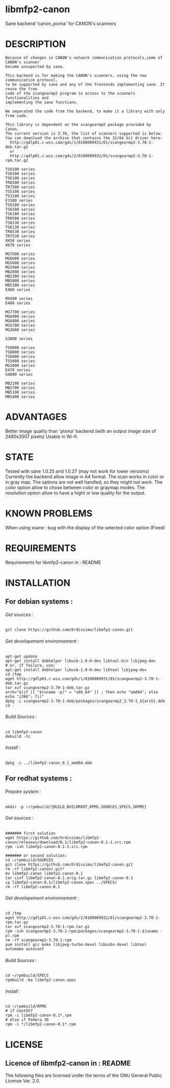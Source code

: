 # libmfp2-canon
Sane backend 'canon_pixma' for CANON's scanners

# DESCRIPTION

	Because of changes in CANON's network communication protocols,some of CANON's scanner 
	became unsuported by sane.

	This backend is for making the CANON's scanners, using the new communication protocol,
	to be supported by sane and any of the frontends implementing sane. It reuse the free
	code of the scangearmp2 program to access to the scanners functionalities and 
	implementing the sane functions.

	We separated the code from the backend, to make it a library with only free code.

	This library is dependent on the scangearmp2 package provided by Canon.
	The current version is 3.70, the list of scanners supported is below.
	You can download the archive that contains the 32/64 bit driver here:
	  http://gdlp01.c-wss.com/gds/1/0100009931/01/scangearmp2-3.70-1-deb.tar.gz
	  or
	  http://gdlp01.c-wss.com/gds/2/0100009932/01/scangearmp2-3.70-1-rpm.tar.gz
       
```
TS9100 series
TS8100 series
TS6100 series
TR8500 series
TR7500 series
TS5100 series
TS3100 series
E3100 series
TS9180 series
TS8180 series
TS6180 series
TR8580 series
TS8130 series
TS6130 series
TR8530 series
TR7530 series
XK50 series
XK70 series

MG7500 series
MG6600 series
MG5600 series
MG2900 series
MB2000 series
MB2300 series
MB5000 series
MB5300 series
E460 series

MX490 series
E480 series

MG7700 series
MG6900 series
MG6800 series
MG5700 series
MG3600 series

G3000 series

TS9000 series
TS8000 series
TS6000 series
TS5000 series
MG3000 series
E470 series
G4000 series

MB2100 series
MB2700 series
MB5100 series
MB5400 series
```
# ADVANTAGES

Better image quality than 'pixma' backend (with an output image size of 2480x3507 pixels) Usable in Wi-fi.

# STATE

Tested with sane 1.0.25 and 1.0.27 (may not work for lower versions)
Currently the backend allow image in A4 format.
The scan works in color or in gray map.
The options are not well handled, so they might not work.
The color option allow to chose between color or graymap modes.
The resolution option allow to have a hight or low quality for the output.

# KNOWN PROBLEMS

When using xsane :
bug with the display of the selected color option (Fixed)

# REQUIREMENTS

Requirements for libmfp2-canon in : README

# INSTALLATION

## For debian systems :
###### Get sources :
```
git clone https://github.com/Ordissimo/libmfp2-canon.git
```
###### Get developement environnement :
```
apt-get update
apt-get install debhelper libusb-1.0-0-dev libtool-bin libjpeg-dev
# or, if failure, use:
apt-get install debhelper libusb-1.0-0-dev libtool libjpeg-dev
cd /tmp
wget http://gdlp01.c-wss.com/gds/1/0100009931/01/scangearmp2-3.70-1-deb.tar.gz
tar xvf scangearmp2-3.70-1-deb.tar.gz
arch="$(if [[ "$(uname -p)" = "x86_64" ]] ; then echo "amd64"; else echo "i386"; fi)"
dpkg -i scangearmp2-3.70-1-deb/packages/scangearmp2_3.70-1_${arch}.deb
cd -
```
###### Build Sources :
```
cd libmfp2-canon
debuild -tc
```
###### Install :
```
dpkg -i ../libmfp2-canon_0.1_amd64.deb
```

## For redhat systems :
###### Prepare system :
```
mkdir -p ~/rpmbuild/{BUILD,BUILDROOT,RPMS,SOURCES,SPECS,SRPMS}
```
###### Get sources :
```
####### first solution
wget https://github.com/Ordissimo/libmfp2-canon/releases/download/0.1/libmfp2-canon-0.1-1.src.rpm
rpm -ivh libmfp2-canon-0.1-1.src.rpm

####### or second solution:
cd ~/rpmbuild/SOURCES
git clone https://github.com/Ordissimo/libmfp2-canon.git
rm -rf libmfp2-canon/.git*
mv libmfp2-canon libmfp2-canon-0.1
tar czvf libmfp2-canon-0.1.orig.tar.gz libmfp2-canon-0.1
cp libmfp2-canon-0.1/libmfp2-canon.spec ../SPECS/
rm -rf libmfp2-canon-0.1
```
###### Get developement environnement :
```
cd /tmp
wget http://gdlp01.c-wss.com/gds/2/0100009932/01/scangearmp2-3.70-1-rpm.tar.gz
tar xvf scangearmp2-3.70-1-rpm.tar.gz
rpm -ivh scangearmp2-3.70-1-rpm/packages/scangearmp2-3.70-1.$(uname -p).rpm
rm -rf scangearmp2-3.70-1-rpm
yum install gcc make libjpeg-turbo-devel libusbx-devel libtool automake autoconf
```
###### Build Sources :
```
cd ~/rpmbuild/SPECS
rpmbuild -ba libmfp2-canon.spec
```
###### Install :
```
cd ~/rpmbuild/RPMS
# if CentOS7
rpm -i libmfp2-canon-0.1*.rpm
# else if Fedora 30
rpm -i */libmfp2-canon-0.1*.rpm
```

# LICENSE

## Licence of libmfp2-canon in : README
The following files are licensed under the terms of the GNU General Public License Ver. 2.0.
	

